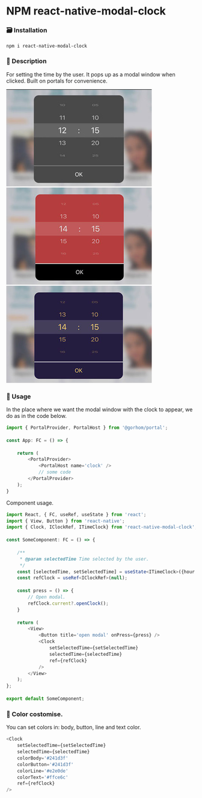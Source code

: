 # NPM react-native-modal-clock

### 🗃️ Installation
`npm i react-native-modal-clock`

### 📑 Description


For setting the time by the user. It pops up as a modal window when clicked. Built on portals for convenience.


![clock](./images/c0.jpg)
![clock](./images/c1.jpg)
![clock](./images/c2.jpg)


### 📖 Usage

In the place where we want the modal window with the clock to appear, we do as in the code below.

```typescript
import { PortalProvider, PortalHost } from '@gorhom/portal';

const App: FC = () => {

	return (
        <PortalProvider>
            <PortalHost name='clock' />
            // some code
        </PortalProvider>
	);
}
```

Component usage.

```typescript
import React, { FC, useRef, useState } from 'react';
import { View, Button } from 'react-native';
import { Clock, IClockRef, ITimeClock} from 'react-native-modal-clock';

const SomeComponent: FC = () => {

    /**
     * @param selectedTime Time selected by the user.
     */
    const [selectedTime, setSelectedTime] = useState<ITimeClock>({hour: '14', minute: '15'});
    const refClock = useRef<IClockRef>(null);

    const press = () => {
        // Open modal.
        refClock.current?.openClock();
    }

    return (
        <View>
            <Button title='open modal' onPress={press} />
            <Clock 
                setSelectedTime={setSelectedTime} 
                selectedTime={selectedTime} 
                ref={refClock} 
            />
        </View>
    );
};

export default SomeComponent;
```

### 🎨 Color costomise.

You can set colors in: body, button, line and text color.

```typescript
<Clock 
    setSelectedTime={setSelectedTime} 
    selectedTime={selectedTime} 
    colorBody='#241d3f' 
    colorButton='#241d3f'
    colorLine='#e2e0de'
    colorText='#ffce6c'
    ref={refClock} 
/>
```